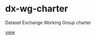 # dx-wg-charter
Dataset Exchange Working Group charter

[view](https://w3c.github.io/dx-wg-charter/)
